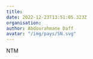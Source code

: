 ```yaml
---
title: 
date: 2022-12-23T13:51:05.323Z
organisation: 
author: Abdourahmane Daff
avatar: "/img/pays/SN.svg"
---
```


NTM